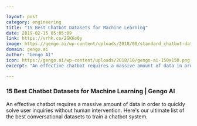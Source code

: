 ```yaml
---

layout: post
category: engineering
title: "15 Best Chatbot Datasets for Machine Learning"
date: 2019-02-15 05:05:09
link: https://vrhk.co/2GKKo0y
image: https://gengo.ai/wp-content/uploads/2018/08/standard_chatbot-datasets.png
domain: gengo.ai
author: "Gengo AI"
icon: https://gengo.ai/wp-content/uploads/2018/10/gengo-ai-150x150.png
excerpt: "An effective chatbot requires a massive amount of data in order to quickly solve user inquiries without human intervention. Here's our ultimate list of the best conversational datasets to train a chatbot system."

---
```


### 15 Best Chatbot Datasets for Machine Learning | Gengo AI

An effective chatbot requires a massive amount of data in order to quickly solve user inquiries without human intervention. Here's our ultimate list of the best conversational datasets to train a chatbot system.